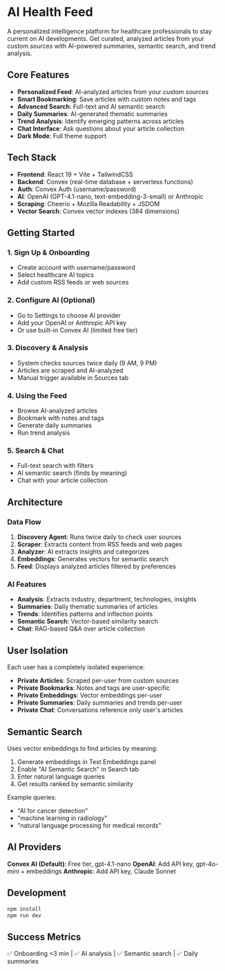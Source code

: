 # AI Health Feed

A personalized intelligence platform for healthcare professionals to stay current on AI developments. Get curated, analyzed articles from your custom sources with AI-powered summaries, semantic search, and trend analysis.

## Core Features

- **Personalized Feed**: AI-analyzed articles from your custom sources
- **Smart Bookmarking**: Save articles with custom notes and tags
- **Advanced Search**: Full-text and AI semantic search
- **Daily Summaries**: AI-generated thematic summaries
- **Trend Analysis**: Identify emerging patterns across articles
- **Chat Interface**: Ask questions about your article collection
- **Dark Mode**: Full theme support

## Tech Stack

- **Frontend**: React 19 + Vite + TailwindCSS
- **Backend**: Convex (real-time database + serverless functions)
- **Auth**: Convex Auth (username/password)
- **AI**: OpenAI (GPT-4.1-nano, text-embedding-3-small) or Anthropic
- **Scraping**: Cheerio + Mozilla Readability + JSDOM
- **Vector Search**: Convex vector indexes (384 dimensions)

## Getting Started

### 1. Sign Up & Onboarding
- Create account with username/password
- Select healthcare AI topics
- Add custom RSS feeds or web sources

### 2. Configure AI (Optional)
- Go to Settings to choose AI provider
- Add your OpenAI or Anthropic API key
- Or use built-in Convex AI (limited free tier)

### 3. Discovery & Analysis
- System checks sources twice daily (9 AM, 9 PM)
- Articles are scraped and AI-analyzed
- Manual trigger available in Sources tab

### 4. Using the Feed
- Browse AI-analyzed articles
- Bookmark with notes and tags
- Generate daily summaries
- Run trend analysis

### 5. Search & Chat
- Full-text search with filters
- AI semantic search (finds by meaning)
- Chat with your article collection

## Architecture

### Data Flow
1. **Discovery Agent**: Runs twice daily to check user sources
2. **Scraper**: Extracts content from RSS feeds and web pages
3. **Analyzer**: AI extracts insights and categorizes
4. **Embeddings**: Generates vectors for semantic search
5. **Feed**: Displays analyzed articles filtered by preferences

### AI Features
- **Analysis**: Extracts industry, department, technologies, insights
- **Summaries**: Daily thematic summaries of articles
- **Trends**: Identifies patterns and inflection points
- **Semantic Search**: Vector-based similarity search
- **Chat**: RAG-based Q&A over article collection

## User Isolation

Each user has a completely isolated experience:
- **Private Articles**: Scraped per-user from custom sources
- **Private Bookmarks**: Notes and tags are user-specific
- **Private Embeddings**: Vector embeddings per-user
- **Private Summaries**: Daily summaries and trends per-user
- **Private Chat**: Conversations reference only user's articles

## Semantic Search

Uses vector embeddings to find articles by meaning:
1. Generate embeddings in Test Embeddings panel
2. Enable "AI Semantic Search" in Search tab
3. Enter natural language queries
4. Get results ranked by semantic similarity

Example queries:
- "AI for cancer detection"
- "machine learning in radiology"
- "natural language processing for medical records"

## AI Providers

**Convex AI (Default)**: Free tier, gpt-4.1-nano
**OpenAI**: Add API key, gpt-4o-mini + embeddings
**Anthropic**: Add API key, Claude Sonnet

## Development

```bash
npm install
npm run dev
```

## Success Metrics

✅ Onboarding <3 min | ✅ AI analysis | ✅ Semantic search | ✅ Daily summaries
